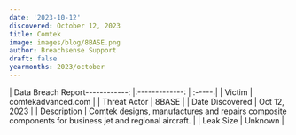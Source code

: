 ```yaml
---
date: '2023-10-12'
discovered: October 12, 2023
title: Comtek
image: images/blog/8BASE.png
author: Breachsense Support
draft: false
yearmonths: 2023/october
---
```


| Data Breach Report------------:     |:-------------:    | :-----:|
| Victim      | comtekadvanced.com      | 
| Threat Actor      | 8BASE      | 
| Date Discovered      | Oct 12, 2023      | 
| Description      | Comtek designs, manufactures and repairs composite components for business jet and regional aircraft.      | 
| Leak Size      | Unknown      | 


